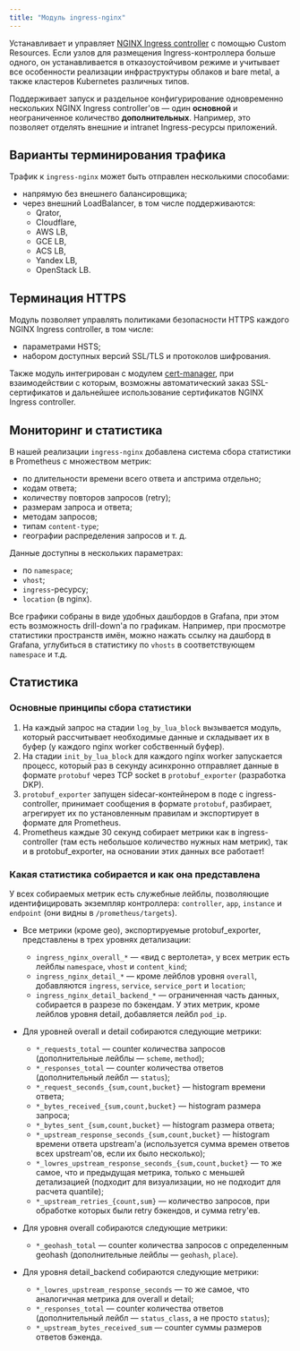 ```yaml
---
title: "Модуль ingress-nginx"
---
```


Устанавливает и управляет [NGINX Ingress controller](https://github.com/kubernetes/ingress-nginx) с помощью Custom Resources. Если узлов для размещения Ingress-контроллера больше одного, он устанавливается в отказоустойчивом режиме и учитывает все особенности реализации инфраструктуры облаков и bare metal, а также кластеров Kubernetes различных типов.

Поддерживает запуск и раздельное конфигурирование одновременно нескольких NGINX Ingress controller'ов — один **основной** и неограниченное количество **дополнительных**. Например, это позволяет отделять внешние и intranet Ingress-ресурсы приложений.

## Варианты терминирования трафика

Трафик к `ingress-nginx` может быть отправлен несколькими способами:

- напрямую без внешнего балансировщика;
- через внешний LoadBalancer, в том числе поддерживаются:
  - Qrator,
  - Cloudflare,
  - AWS LB,
  - GCE LB,
  - ACS LB,
  - Yandex LB,
  - OpenStack LB.

## Терминация HTTPS

Модуль позволяет управлять политиками безопасности HTTPS каждого NGINX Ingress controller, в том числе:

- параметрами HSTS;
- набором доступных версий SSL/TLS и протоколов шифрования.

Также модуль интегрирован с модулем [cert-manager](../../modules/cert-manager/), при взаимодействии с которым, возможны автоматический заказ SSL-сертификатов и дальнейшее использование сертификатов NGINX Ingress controller.

## Мониторинг и статистика

В нашей реализации `ingress-nginx` добавлена система сбора статистики в Prometheus с множеством метрик:

- по длительности времени всего ответа и апстрима отдельно;
- кодам ответа;
- количеству повторов запросов (retry);
- размерам запроса и ответа;
- методам запросов;
- типам `content-type`;
- географии распределения запросов и т. д.

Данные доступны в нескольких параметрах:

- по `namespace`;
- `vhost`;
- `ingress`-ресурсу;
- `location` (в nginx).

Все графики собраны в виде удобных дашбордов в Grafana, при этом есть возможность drill-down'а по графикам. Например, при просмотре статистики пространств имён, можно нажать ссылку на дашборд в Grafana, углубиться в статистику по `vhosts` в соответствующем `namespace` и т.д.

## Статистика

### Основные принципы сбора статистики

1. На каждый запрос на стадии `log_by_lua_block` вызывается модуль, который рассчитывает необходимые данные и складывает их в буфер (у каждого nginx worker собственный буфер).
1. На стадии `init_by_lua_block` для каждого nginx worker запускается процесс, который раз в секунду асинхронно отправляет данные в формате `protobuf` через TCP socket в `protobuf_exporter` (разработка DKP).
1. `protobuf_exporter` запущен sidecar-контейнером в поде с ingress-controller, принимает сообщения в формате `protobuf`, разбирает, агрегирует их по установленным правилам и экспортирует в формате для Prometheus.
1. Prometheus каждые 30 секунд собирает метрики как в ingress-controller (там есть небольшое количество нужных нам метрик), так и в protobuf_exporter, на основании этих данных все работает!

### Какая статистика собирается и как она представлена

У всех собираемых метрик есть служебные лейблы, позволяющие идентифицировать экземпляр контроллера: `controller`, `app`, `instance` и `endpoint` (они видны в `/prometheus/targets`).

- Все метрики (кроме geo), экспортируемые protobuf_exporter, представлены в трех уровнях детализации:
  - `ingress_nginx_overall_*` — «вид с вертолета», у всех метрик есть лейблы `namespace`, `vhost` и `content_kind`;
  - `ingress_nginx_detail_*` — кроме лейблов уровня `overall`, добавляются `ingress`, `service`, `service_port` и `location`;
  - `ingress_nginx_detail_backend_*` — ограниченная часть данных, собирается в разрезе по бэкендам. У этих метрик, кроме лейблов уровня detail, добавляется лейбл `pod_ip`.

- Для уровней overall и detail собираются следующие метрики:
  - `*_requests_total` — counter количества запросов (дополнительные лейблы — `scheme`, `method`);
  - `*_responses_total` — counter количества ответов (дополнительный лейбл — `status`);
  - `*_request_seconds_{sum,count,bucket}` — histogram времени ответа;
  - `*_bytes_received_{sum,count,bucket}` — histogram размера запроса;
  - `*_bytes_sent_{sum,count,bucket}` — histogram размера ответа;
  - `*_upstream_response_seconds_{sum,count,bucket}` — histogram времени ответа upstream'а (используется сумма времен ответов всех upstream'ов, если их было несколько);
  - `*_lowres_upstream_response_seconds_{sum,count,bucket}` — то же самое, что и предыдущая метрика, только с меньшей детализацией (подходит для визуализации, но не подходит для расчета quantile);
  - `*_upstream_retries_{count,sum}` — количество запросов, при обработке которых были retry бэкендов, и сумма retry'ев.

- Для уровня overall собираются следующие метрики:
  - `*_geohash_total` — counter количества запросов с определенным geohash (дополнительные лейблы — `geohash`, `place`).

- Для уровня detail_backend собираются следующие метрики:
  - `*_lowres_upstream_response_seconds` — то же самое, что аналогичная метрика для overall и detail;
  - `*_responses_total` — counter количества ответов (дополнительный лейбл — `status_class`, а не просто `status`);
  - `*_upstream_bytes_received_sum` — counter суммы размеров ответов бэкенда.
